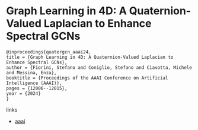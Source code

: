 # Graph Learning in 4D: A Quaternion-Valued Laplacian to Enhance Spectral GCNs

```
@inproceedings{quatergcn_aaai24,
title = {Graph Learning in 4D: A Quaternion-Valued Laplacian to Enhance Spectral GCNs},
author = {Fiorini, Stefano and Coniglio, Stefano and Ciavotta, Michele and Messina, Enza},
booktitle = {Proceedings of the AAAI Conference on Artificial Intelligence (AAAI)},
pages = {12006--12015},
year = {2024}
}
```

links
- [aaai](https://ojs.aaai.org/index.php/AAAI/article/view/29088)
